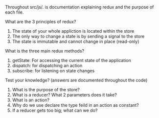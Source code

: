 Throughout src/js/. is documentation explaining redux and the purpose of each file.

What are the 3 principles of redux?
1. The state of your whole appliction is located within the store
2. The only way to change a state is by sending a signal to the store
3. The state is immutable and cannot change in place (read-only)

What is the three main redux methods?
1. getState: For accessing the current state of the application
2. dispatch: for dispatching an action
3. subscribe: for listening on state changes

Test your knowledge? (answers are documented throughout the code)
1. What is the purpose of the store?
2. What is a reducer? What 2 parameters does it take?
3. What is an action?
4. Why do we use declare the type feild in an action as constant?
5. If a reducer gets too big; what can we do?
